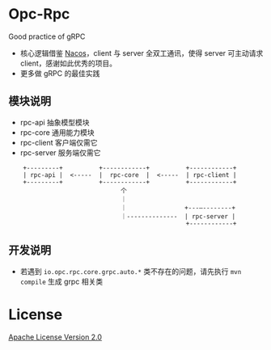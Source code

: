 # Opc-Rpc
Good practice of gRPC

- 核心逻辑借鉴 [Nacos](https://github.com/alibaba/nacos)，client 与 server 全双工通讯，使得 server 可主动请求 client，感谢如此优秀的项目。
- 更多做 gRPC 的最佳实践

## 模块说明
- rpc-api      抽象模型模块
- rpc-core     通用能力模块
- rpc-client   客户端仅需它
- rpc-server   服务端仅需它

```
    +---------+          +------------+          +------------+
    | rpc-api |  <-----  |  rpc-core  |  <-----  | rpc-client |
    +---------+          +------------+          +------------+
                               个
                               ｜
                               ｜                +---—--------+ 
                               ｜--------------  | rpc-server | 
                                                 +------------+ 
```

## 开发说明
- 若遇到 `io.opc.rpc.core.grpc.auto.*` 类不存在的问题，请先执行 `mvn compile` 生成 grpc 相关类

# License
[Apache License Version 2.0](LICENSE)
